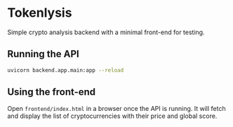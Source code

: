 # Tokenlysis

Simple crypto analysis backend with a minimal front-end for testing.

## Running the API

```bash
uvicorn backend.app.main:app --reload
```

## Using the front-end

Open `frontend/index.html` in a browser once the API is running. It will fetch and
display the list of cryptocurrencies with their price and global score.
